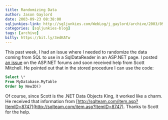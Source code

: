 ```yaml
---
title: Randomizing Data
author: Jason Gaylord
date: 2003-09-23 08:38:00
sqljunkies-link: http://sqljunkies.com/WebLog/j_gaylord/archive/2003/09.aspx
categories: [sqljunkies-blog]
tags: [archive]
bitly: https://bit.ly/3edKATw
---
```


This past week, I had an issue where I needed to randomize the data coming from SQL to use in a SqlDataReader in an ASP.NET page. I posted [an issue](http://www.asp.net/Forums/ShowPost.aspx?tabindex=1&PostID=344835) on the ASP.NET forums and soon received help from Scott Mitchell. He pointed out that in the stored procedure I can use the code:

```sql
Select \*  
From MyDatabase.MyTable  
Order by NewID()
```

Of course, since Scott is the .NET Data Objects King, it worked like a charm. He received that information from [http://sqlteam.com/item.asp?ItemID=8747](http://sqlteam.com/item.asp?ItemID=8747). Thanks to Scott for the help.